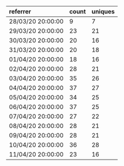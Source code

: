 | referrer          | count | uniques |
| :---------------- | :---- | :------ |
| 28/03/20 20:00:00 | 9     | 7       |
| 29/03/20 20:00:00 | 23    | 21      |
| 30/03/20 20:00:00 | 20    | 16      |
| 31/03/20 20:00:00 | 20    | 18      |
| 01/04/20 20:00:00 | 18    | 16      |
| 02/04/20 20:00:00 | 28    | 21      |
| 03/04/20 20:00:00 | 35    | 26      |
| 04/04/20 20:00:00 | 37    | 27      |
| 05/04/20 20:00:00 | 34    | 25      |
| 06/04/20 20:00:00 | 37    | 25      |
| 07/04/20 20:00:00 | 27    | 22      |
| 08/04/20 20:00:00 | 28    | 21      |
| 09/04/20 20:00:00 | 28    | 21      |
| 10/04/20 20:00:00 | 36    | 28      |
| 11/04/20 20:00:00 | 23    | 16      |